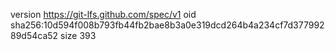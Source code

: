 version https://git-lfs.github.com/spec/v1
oid sha256:10d594f008b793fb44fb2bae8b3a0e319dcd264b4a234cf7d37799289d54ca52
size 393
